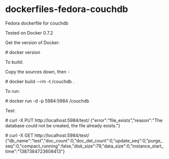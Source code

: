dockerfiles-fedora-couchdb
========================

Fedora dockerfile for couchdb

Tested on Docker 0.7.2

Get the version of Docker:

\# docker version

To build:

Copy the sources down, then -

\# docker build --rm -t <username>/couchdb .

To run:

\# docker run -d -p 5984:5984 <username>/couchdb

Test:

\# curl -X PUT http://localhost:5984/test/
{"error":"file_exists","reason":"The database could not be created, the file already exists."}

\# curl -X GET http://localhost:5984/test/
{"db_name":"test","doc_count":0,"doc_del_count":0,"update_seq":0,"purge_seq":0,"compact_running":false,"disk_size":79,"data_size":0,"instance_start_time":"1387384723608413"}


